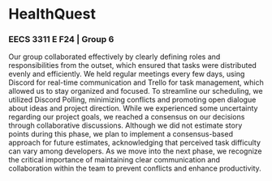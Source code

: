 # HealthQuest
### EECS 3311 E F24 | Group 6

Our group collaborated effectively by clearly defining roles and responsibilities from the outset, which ensured that tasks were distributed evenly and efficiently. We held regular meetings every few days, using Discord for real-time communication and Trello for task management, which allowed us to stay organized and focused. To streamline our scheduling, we utilized Discord Polling, minimizing conflicts and promoting open dialogue about ideas and project direction. While we experienced some uncertainty regarding our project goals, we reached a consensus on our decisions through collaborative discussions. Although we did not estimate story points during this phase, we plan to implement a consensus-based approach for future estimates, acknowledging that perceived task difficulty can vary among developers. As we move into the next phase, we recognize the critical importance of maintaining clear communication and collaboration within the team to prevent conflicts and enhance productivity.